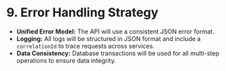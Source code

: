 # 9. Error Handling Strategy

* **Unified Error Model:** The API will use a consistent JSON error format.
* **Logging:** All logs will be structured in JSON format and include a `correlationId` to trace requests across services.
* **Data Consistency:** Database transactions will be used for all multi-step operations to ensure data integrity. 